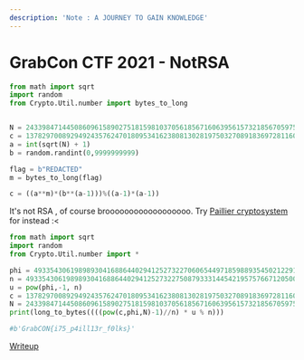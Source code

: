 ```yaml
---
description: 'Note : A JOURNEY TO GAIN KNOWLEDGE'
---
```


# GrabCon CTF 2021 - NotRSA

```python
from math import sqrt
import random
from Crypto.Util.number import bytes_to_long


N = 2433984714450860961589027518159810370561856716063956157321856705975948489337570445957833120668443867975490363019335530343179129689501017626817947777263721
c = 1378297008929492435762470180953416238081302819750327089183697281160938504327642742017058360280755400054663296904328307673692314945545918393502459480987913
a = int(sqrt(N) + 1)
b = random.randint(0,9999999999)

flag = b"REDACTED"
m = bytes_to_long(flag)

c = ((a**m)*(b**(a-1)))%((a-1)*(a-1))

```

It's not RSA , of course broooooooooooooooooo. Try [Paillier cryptosystem](https://en.wikipedia.org/wiki/Paillier_cryptosystem) for instead :&lt;

```python
from math import sqrt
import random
from Crypto.Util.number import *

phi = 49335430619898930416886440294125273227060654497185988935450212291095389910400 
n = 49335430619898930416886440294125273227508793331445421957576671205000501326189
u = pow(phi,-1, n) 
c = 1378297008929492435762470180953416238081302819750327089183697281160938504327642742017058360280755400054663296904328307673692314945545918393502459480987913
N = 2433984714450860961589027518159810370561856716063956157321856705975948489337570445957833120668443867975490363019335530343179129689501017626817947777263721
print(long_to_bytes((((pow(c,phi,N)-1)//n) * u % n)))

#b'GrabCON{i75_p4ill13r_f0lks}'
```

[Writeup](https://hackmd.io/@Electro/GrabCon21)

